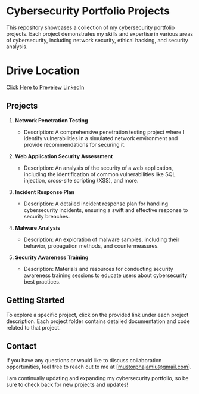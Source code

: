 # Cybersecurity Portfolio Projects

This repository showcases a collection of my cybersecurity portfolio projects. Each project demonstrates my skills and expertise in various areas of cybersecurity, including network security, ethical hacking, and security analysis.

# Drive Location
[Click Here to Preveiew](https://drive.google.com/drive/folders/1j0YcH9KbemMVB36VmKzuGyBLGOt1_MI6?usp=sharing)
[LinkedIn](https://drive.google.com/drive/folders/1l-V2bZ8_4KOQAThmO6uZPjVHELdPUDT1?usp=drive_link)

## Projects

1. **Network Penetration Testing**
   - Description: A comprehensive penetration testing project where I identify vulnerabilities in a simulated network environment and provide recommendations for securing it.

2. **Web Application Security Assessment**
   - Description: An analysis of the security of a web application, including the identification of common vulnerabilities like SQL injection, cross-site scripting (XSS), and more.

3. **Incident Response Plan**
   - Description: A detailed incident response plan for handling cybersecurity incidents, ensuring a swift and effective response to security breaches.

4. **Malware Analysis**
   - Description: An exploration of malware samples, including their behavior, propagation methods, and countermeasures.

5. **Security Awareness Training**
   - Description: Materials and resources for conducting security awareness training sessions to educate users about cybersecurity best practices.

## Getting Started

To explore a specific project, click on the provided link under each project description. Each project folder contains detailed documentation and code related to that project.

## Contact

If you have any questions or would like to discuss collaboration opportunities, feel free to reach out to me at [mustorphajamiu@gmail.com].

I am continually updating and expanding my cybersecurity portfolio, so be sure to check back for new projects and updates!
